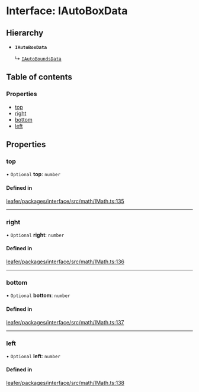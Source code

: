 # Interface: IAutoBoxData

## Hierarchy

- **`IAutoBoxData`**

  ↳ [`IAutoBoundsData`](IAutoBoundsData.md)

## Table of contents

### Properties

- [top](IAutoBoxData.md#top)
- [right](IAutoBoxData.md#right)
- [bottom](IAutoBoxData.md#bottom)
- [left](IAutoBoxData.md#left)

## Properties

### top

• `Optional` **top**: `number`

#### Defined in

[leafer/packages/interface/src/math/IMath.ts:135](https://github.com/leaferjs/leafer/blob/a596007/packages/interface/src/math/IMath.ts#L135)

___

### right

• `Optional` **right**: `number`

#### Defined in

[leafer/packages/interface/src/math/IMath.ts:136](https://github.com/leaferjs/leafer/blob/a596007/packages/interface/src/math/IMath.ts#L136)

___

### bottom

• `Optional` **bottom**: `number`

#### Defined in

[leafer/packages/interface/src/math/IMath.ts:137](https://github.com/leaferjs/leafer/blob/a596007/packages/interface/src/math/IMath.ts#L137)

___

### left

• `Optional` **left**: `number`

#### Defined in

[leafer/packages/interface/src/math/IMath.ts:138](https://github.com/leaferjs/leafer/blob/a596007/packages/interface/src/math/IMath.ts#L138)
